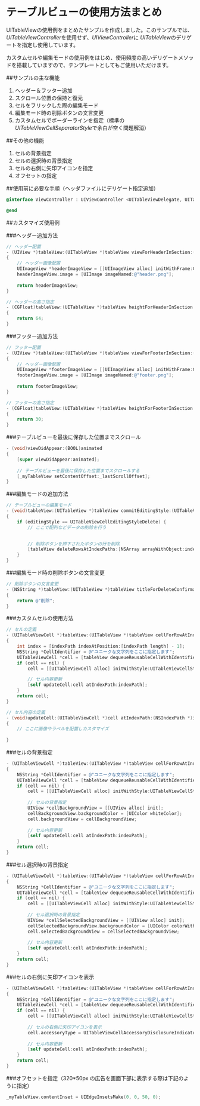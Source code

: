 テーブルビューの使用方法まとめ
=========================
UITableViewの使用例をまとめたサンプルを作成しました。このサンプルでは、*UITableViewController*を使用せず、*UIViewController*に *UITableView*のデリゲートを指定し使用しています。

カスタムセルや編集モードの使用例をはじめ、使用頻度の高いデリゲートメソッドを搭載していますので、テンプレートとしてもご使用いただけます。

##サンプルの主な機能

1. ヘッダー＆フッター追加
2. スクロール位置の保持と復元
3. セルをフリックした際の編集モード
4. 編集モード時の削除ボタンの文言変更
5. カスタムセルでボーダーラインを指定（標準の *UITableViewCellSeparatorStyle*で余白が空く問題解消）

##その他の機能

1. セルの背景指定
2. セルの選択時の背景指定
3. セルの右側に矢印アイコンを指定
4. オフセットの指定

##使用前に必要な手順（ヘッダファイルにデリゲート指定追加）

```objective-c
@interface ViewController : UIViewController <UITableViewDelegate, UITableViewDataSource>

@end
```

##カスタマイズ使用例

###ヘッダー追加方法

```objective-c
// ヘッダー配置
- (UIView *)tableView:(UITableView *)tableView viewForHeaderInSection:(NSInteger)section
{
    // ヘッダー画像配置
    UIImageView *headerImageView = [[UIImageView alloc] initWithFrame:CGRectMake(0, 0, 320, 64)];
    headerImageView.image = [UIImage imageNamed:@"header.png"];
    
    return headerImageView;
}

// ヘッダーの高さ指定
- (CGFloat)tableView:(UITableView *)tableView heightForHeaderInSection:(NSInteger)section
{
    return 64;
}
```

###フッター追加方法

```objective-c
// フッター配置
- (UIView *)tableView:(UITableView *)tableView viewForFooterInSection:(NSInteger)section
{
    // ヘッダー画像配置
    UIImageView *footerImageView = [[UIImageView alloc] initWithFrame:CGRectMake(0, 0, 320, 30)];
    footerImageView.image = [UIImage imageNamed:@"footer.png"];
    
    return footerImageView;
}

// フッターの高さ指定
- (CGFloat)tableView:(UITableView *)tableView heightForFooterInSection:(NSInteger)section
{
    return 30;
}
```

###テーブルビューを最後に保存した位置までスクロール

```objective-c
- (void)viewDidAppear:(BOOL)animated
{
    [super viewDidAppear:animated];
    
    // テーブルビューを最後に保存した位置までスクロールする
    [_myTableView setContentOffset:_lastScrollOffset];
}
```

###編集モードの追加方法

```objective-c
// テーブルビューの編集モード
- (void)tableView:(UITableView *)tableView commitEditingStyle:(UITableViewCellEditingStyle)editingStyle forRowAtIndexPath:(NSIndexPath *)indexPath
{
    if (editingStyle == UITableViewCellEditingStyleDelete) {
        // ここで配列などデータの削除を行う

        
        // 削除ボタンを押下されたボタンの行を削除
        [tableView deleteRowsAtIndexPaths:[NSArray arrayWithObject:indexPath] withRowAnimation:UITableViewRowAnimationFade];
    }
}
```

###編集モード時の削除ボタンの文言変更

```objective-c
// 削除ボタンの文言変更
- (NSString *)tableView:(UITableView *)tableView titleForDeleteConfirmationButtonForRowAtIndexPath:(NSIndexPath *)indexPath
{
    return @"削除";
}
```

###カスタムセルの使用方法

```objective-c
// セルの定義
- (UITableViewCell *)tableView:(UITableView *)tableView cellForRowAtIndexPath:(NSIndexPath *)indexPath
{
    int index = [indexPath indexAtPosition:[indexPath length] - 1];
    NSString *CellIdentifier = @"ユニークな文字列をここに指定します";
    UITableViewCell *cell = [tableView dequeueReusableCellWithIdentifier:CellIdentifier];
    if (cell == nil) {
        cell = [[UITableViewCell alloc] initWithStyle:UITableViewCellStyleDefault reuseIdentifier:CellIdentifier];

        // セル内容更新
        [self updateCell:cell atIndexPath:indexPath];
    }
    return cell;
}

// セル内容の定義
- (void)updateCell:(UITableViewCell *)cell atIndexPath:(NSIndexPath *)indexPath
{
    // ここに画像やラベルを配置しカスタマイズ
    
}
```

###セルの背景指定

```objective-c
- (UITableViewCell *)tableView:(UITableView *)tableView cellForRowAtIndexPath:(NSIndexPath *)indexPath
{
    NSString *CellIdentifier = @"ユニークな文字列をここに指定します";
    UITableViewCell *cell = [tableView dequeueReusableCellWithIdentifier:CellIdentifier];
    if (cell == nil) {
        cell = [[UITableViewCell alloc] initWithStyle:UITableViewCellStyleDefault reuseIdentifier:CellIdentifier];
        
        // セルの背景指定
        UIView *cellBackgroundView = [[UIView alloc] init];
        cellBackgroundView.backgroundColor = [UIColor whiteColor];
        cell.backgroundView = cellBackgroundView;
      
        // セル内容更新
        [self updateCell:cell atIndexPath:indexPath];
    }
    return cell;
}
```

###セル選択時の背景指定

```objective-c
- (UITableViewCell *)tableView:(UITableView *)tableView cellForRowAtIndexPath:(NSIndexPath *)indexPath
{
    NSString *CellIdentifier = @"ユニークな文字列をここに指定します";
    UITableViewCell *cell = [tableView dequeueReusableCellWithIdentifier:CellIdentifier];
    if (cell == nil) {
        cell = [[UITableViewCell alloc] initWithStyle:UITableViewCellStyleDefault reuseIdentifier:CellIdentifier];
        
        // セル選択時の背景指定
        UIView *cellSelectedBackgroundView = [[UIView alloc] init];
        cellSelectedBackgroundView.backgroundColor = [UIColor colorWithRed:0.95f green:0.95f blue:0.95f alpha:1.0f];
        cell.selectedBackgroundView = cellSelectedBackgroundView;
        
        // セル内容更新
        [self updateCell:cell atIndexPath:indexPath];
    }
    return cell;
}
```

###セルの右側に矢印アイコンを表示

```objective-c
- (UITableViewCell *)tableView:(UITableView *)tableView cellForRowAtIndexPath:(NSIndexPath *)indexPath
{
    NSString *CellIdentifier = @"ユニークな文字列をここに指定します";
    UITableViewCell *cell = [tableView dequeueReusableCellWithIdentifier:CellIdentifier];
    if (cell == nil) {
        cell = [[UITableViewCell alloc] initWithStyle:UITableViewCellStyleDefault reuseIdentifier:CellIdentifier];
        
        // セルの右側に矢印アイコンを表示
        cell.accessoryType = UITableViewCellAccessoryDisclosureIndicator;
        
        // セル内容更新
        [self updateCell:cell atIndexPath:indexPath];
    }
    return cell;
}
```

###オフセットを指定（320*50px の広告を画面下部に表示する際は下記のように指定）

```objective-c
_myTableView.contentInset = UIEdgeInsetsMake(0, 0, 50, 0);
```
